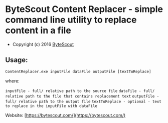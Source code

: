 # ByteScout Content Replacer - simple command line utility to replace content in a file
* Copyright (c) 2016 [ByteScout](https://bytescout.com)

## Usage:

`ContentReplacer.exe inputFile dataFile outputFile [textToReplace]`

where:


`inputFile - full/ relative path to the source file`
`dataFile - full/ relative path to the file that contains replacement text`
`outputFile - full/ relative path to the output file`
`textToReplace - optional - text to replace in the inputFile with dataFile`


Website: [https://bytescout.com/](https://bytescout.com/)
